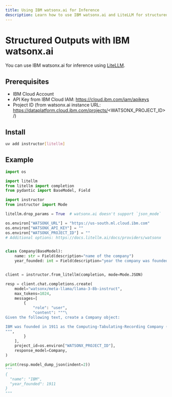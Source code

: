 ```yaml
---
title: Using IBM watsonx.ai for Inference
description: Learn how to use IBM watsonx.ai and LiteLLM for structured outputs, including setup, installation, and coding examples.
---
```


# Structured Outputs with IBM watsonx.ai

You can use IBM watsonx.ai for inference using [LiteLLM](https://docs.litellm.ai/docs/providers/watsonx).

## Prerequisites

- IBM Cloud Account
- API Key from IBM Cloud IAM: https://cloud.ibm.com/iam/apikeys
- Project ID (from watsonx.ai instance URL: https://dataplatform.cloud.ibm.com/projects/<WATSONX_PROJECT_ID>/)

## Install

```bash
uv add instructor[litellm]
```

## Example

```python
import os

import litellm
from litellm import completion
from pydantic import BaseModel, Field

import instructor
from instructor import Mode

litellm.drop_params = True  # watsonx.ai doesn't support `json_mode`

os.environ["WATSONX_URL"] = "https://us-south.ml.cloud.ibm.com"
os.environ["WATSONX_API_KEY"] = ""
os.environ["WATSONX_PROJECT_ID"] = ""
# Additional options: https://docs.litellm.ai/docs/providers/watsonx


class Company(BaseModel):
    name: str = Field(description="name of the company")
    year_founded: int = Field(description="year the company was founded")


client = instructor.from_litellm(completion, mode=Mode.JSON)

resp = client.chat.completions.create(
    model="watsonx/meta-llama/llama-3-8b-instruct",
    max_tokens=1024,
    messages=[
        {
            "role": "user",
            "content": """\
Given the following text, create a Company object:

IBM was founded in 1911 as the Computing-Tabulating-Recording Company (CTR), a holding company of manufacturers of record-keeping and measuring systems.
""",
        }
    ],
    project_id=os.environ["WATSONX_PROJECT_ID"],
    response_model=Company,
)

print(resp.model_dump_json(indent=2))
"""
{
  "name": "IBM",
  "year_founded": 1911
}
"""
```
